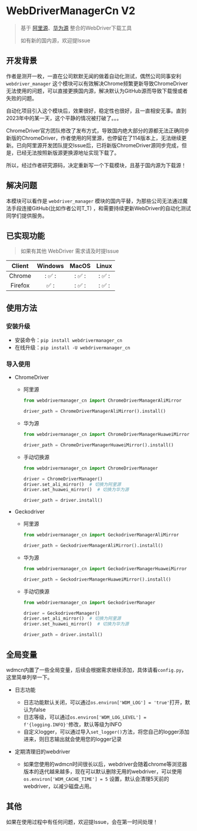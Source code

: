 # WebDriverManagerCn V2

> 基于 [阿里源](https://www.npmmirror.com/)、[华为源](https://mirrors.huaweicloud.com/) 整合的WebDriver下载工具
> 
> 如有新的国内源，欢迎提Issue

## 开发背景

作者是测开一枚，一直在公司默默无闻的做着自动化测试，偶然公司同事安利 `webdriver_manager`
这个模块可以有效解决Chrome频繁更新导致ChromeDriver无法使用的问题，可以直接更换国内源，解决默认为GitHub源而导致下载慢或者失败的问题。

自动化项目引入这个模块后，效果很好，稳定性也很好，且一直相安无事。直到2023年中的某一天，这个平静的情况被打破了。。。

ChromeDriver官方团队修改了发布方式，导致国内绝大部分的源都无法正确同步新版的ChromeDriver，作者使用的阿里源，也停留在了114版本上，无法继续更新。已向阿里源开发团队提交Issue后，已将新版ChromeDriver源同步完成，但是，已经无法按照新版源更换源地址实现下载了。

所以，经过作者研究源码，决定重新写一个下载模块，且基于国内源为下载源！

## 解决问题

本模块可以看作是 `webdriver_manager` 模块的国内平替，为那些公司无法通过魔法手段连接GitHub(比如作者公司T_T)
，和需要持续更新WebDriver的自动化测试同学们提供服务。

## 已实现功能

> 如果有其他 WebDriver 需求请及时提Issue

| Client  | Windows | MacOS |    Linux     |
|:-------:|:-------:|:-----:|:------------:|
| Chrome  |:    ✅   :|:  ✅  :|:     ✅       :|
| Firefox |    ✅   :|:  ✅   :|:      ✅       :|

## 使用方法

### 安装升级

- 安装命令：`pip install webdrivermanager_cn`
- 在线升级：`pip install -U webdrivermanager_cn`

### 导入使用

- ChromeDriver
  - 阿里源
    ```python
    from webdrivermanager_cn import ChromeDriverManagerAliMirror
    
    driver_path = ChromeDriverManagerAliMirror().install()
    ```
  - 华为源
    ```python
    from webdrivermanager_cn import ChromeDriverManagerHuaweiMirror

    driver_path = ChromeDriverManagerHuaweiMirror().install()
    ```
  - 手动切换源
    ```python
    from webdrivermanager_cn import ChromeDriverManager

    driver = ChromeDriverManager()
    driver.set_ali_mirror()  # 切换为阿里源
    driver.set_huawei_mirror()  # 切换为华为源

    driver_path = driver.install()
    ```

- Geckodriver
  - 阿里源
    ```python
    from webdrivermanager_cn import GeckodriverManagerAliMirror
    
    driver_path = GeckodriverManagerAliMirror().install()
    ```
  - 华为源
    ```python
    from webdrivermanager_cn import GeckodriverManagerHuaweiMirror

    driver_path = GeckodriverManagerHuaweiMirror().install()
    ```
  - 手动切换源
    ```python
    from webdrivermanager_cn import GeckodriverManager

    driver = GeckodriverManager()
    driver.set_ali_mirror()  # 切换为阿里源
    driver.set_huawei_mirror()  # 切换为华为源

    driver_path = driver.install()
    ```

## 全局变量

wdmcn内置了一些全局变量，后续会根据需求继续添加，具体请看`config.py`，这里简单列举一下。

- 日志功能

    - 日志功能默认关闭，可以通过`os.environ['WDM_LOG'] = 'true'`打开，默认为false
    - 日志等级，可以通过`os.environ['WDM_LOG_LEVEL'] = f'{logging.INFO}'`修改，默认等级为INFO
    - 自定义logger，可以通过导入`set_logger()`方法，将您自己的logger添加进来，则日志输出就会使用您的logger记录

- 定期清理旧的webdriver

    - 如果您使用的wdmcn时间很长以后，webdriver会随着chrome等浏览器版本的迭代越来越多，现在可以默认删除无用的webdriver，可以使用`os.environ['WDM_CACHE_TIME'] = 5`
    设置，默认会清理5天前的webdriver，以减少磁盘占用。

## 其他

如果在使用过程中有任何问题，欢迎提Issue，会在第一时间处理！
